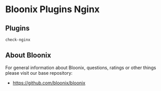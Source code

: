 # Bloonix Plugins Nginx

## Plugins

    check-nginx

## About Bloonix

For general information about Bloonix, questions, ratings or other things please visit our base repository:

* https://github.com/bloonix/bloonix
